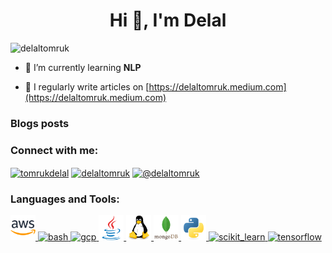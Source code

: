 <h1 align="center">Hi 👋, I'm Delal</h1>
<p align="left"> <img src="https://komarev.com/ghpvc/?username=delaltomruk&label=Profile%20views&color=0e75b6&style=flat" alt="delaltomruk" /> </p>

- 🌱 I’m currently learning **NLP**

- 📝 I regularly write articles on [https://delaltomruk.medium.com](https://delaltomruk.medium.com)

### Blogs posts
<!-- BLOG-POST-LIST:START -->
<!-- BLOG-POST-LIST:END -->

<h3 align="left">Connect with me:</h3>
<p align="left">
<a href="https://twitter.com/tomrukdelal" target="blank"><img align="center" src="https://cdn.jsdelivr.net/npm/simple-icons@3.0.1/icons/twitter.svg" alt="tomrukdelal" height="30" width="40" /></a>
<a href="https://linkedin.com/in/delaltomruk" target="blank"><img align="center" src="https://cdn.jsdelivr.net/npm/simple-icons@3.0.1/icons/linkedin.svg" alt="delaltomruk" height="30" width="40" /></a>
<a href="https://medium.com/@delaltomruk" target="blank"><img align="center" src="https://cdn.jsdelivr.net/npm/simple-icons@3.0.1/icons/medium.svg" alt="@delaltomruk" height="30" width="40" /></a>
</p>

<h3 align="left">Languages and Tools:</h3>
<p align="left"> <a href="https://aws.amazon.com" target="_blank"> <img src="https://raw.githubusercontent.com/devicons/devicon/master/icons/amazonwebservices/amazonwebservices-original-wordmark.svg" alt="aws" width="40" height="40"/> </a> <a href="https://www.gnu.org/software/bash/" target="_blank"> <img src="https://www.vectorlogo.zone/logos/gnu_bash/gnu_bash-icon.svg" alt="bash" width="40" height="40"/> </a> <a href="https://cloud.google.com" target="_blank"> <img src="https://www.vectorlogo.zone/logos/google_cloud/google_cloud-icon.svg" alt="gcp" width="40" height="40"/> </a> <a href="https://www.java.com" target="_blank"> <img src="https://raw.githubusercontent.com/devicons/devicon/master/icons/java/java-original.svg" alt="java" width="40" height="40"/> </a> <a href="https://www.linux.org/" target="_blank"> <img src="https://raw.githubusercontent.com/devicons/devicon/master/icons/linux/linux-original.svg" alt="linux" width="40" height="40"/> </a> <a href="https://www.mongodb.com/" target="_blank"> <img src="https://raw.githubusercontent.com/devicons/devicon/master/icons/mongodb/mongodb-original-wordmark.svg" alt="mongodb" width="40" height="40"/> </a> <a href="https://www.python.org" target="_blank"> <img src="https://raw.githubusercontent.com/devicons/devicon/master/icons/python/python-original.svg" alt="python" width="40" height="40"/> </a> <a href="https://scikit-learn.org/" target="_blank"> <img src="https://upload.wikimedia.org/wikipedia/commons/0/05/Scikit_learn_logo_small.svg" alt="scikit_learn" width="40" height="40"/> </a> <a href="https://www.tensorflow.org" target="_blank"> <img src="https://www.vectorlogo.zone/logos/tensorflow/tensorflow-icon.svg" alt="tensorflow" width="40" height="40"/> </a> </p>






